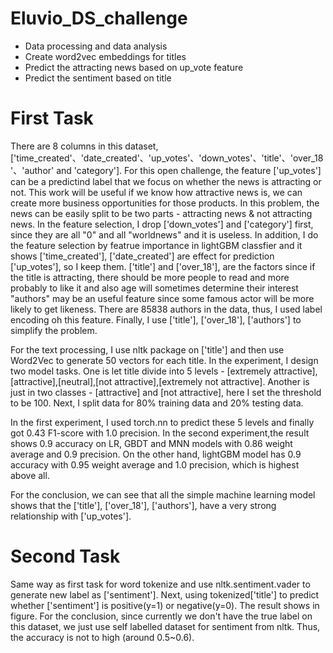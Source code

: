 # Eluvio_DS_challenge

- Data processing and data analysis
- Create word2vec embeddings for titles
- Predict the attracting news based on up_vote feature
- Predict the sentiment based on title

# First Task
There are 8 columns in this dataset, ['time_created'、'date_created'、'up_votes'、'down_votes'、'title'、'over_18'、'author' and 'category']. 
For this open challenge, the feature ['up_votes'] can be a predictind label that we focus on whether the news is attracting or not.
This work will be useful if we know how attractive news is, we can create more business opportunities for those products.
In this problem, the news can be easily split to be two parts - attracting news & not attracting news.
In the feature selection, I drop ['down_votes'] and ['category'] first, since they are all "0" and all "worldnews" and it is useless.
In addition, I do the feature selection by featrue importance in lightGBM classfier and it shows ['time_created'], ['date_created'] are effect for prediction ['up_votes'], so I keep them.
['title'] and ['over_18'], are the factors since if the title is attracting, there should be more people to read and more probably to like it and also age will sometimes determine their interest
"authors" may be an useful feature since some famous actor will be more likely to get likeness.
There are 85838 authors in the data, thus, I used label encoding oh this feature.
Finally, I use ['title'], ['over_18'], ['authors'] to simplify the problem.

For the text processing, I use nltk package on ['title'] and then use Word2Vec to generate 50 vectors for each title.
In the experiment, I design two model tasks. One is let title divide into 5 levels - [extremely attractive],[attractive],[neutral],[not attractive],[extremely not attractive].
Another is just in two classes - [attractive] and [not attractive], here I set the threshold to be 100.
Next, I split data for 80% training data and 20% testing data. 

In the first experiment, I used torch.nn to predict these 5 levels and finally got 0.43 F1-score with 1.0 precision.
In the second experiment,the result shows 0.9 accuracy on LR, GBDT and MNN models with 0.86 weight average and 0.9 precision.
On the other hand, lightGBM model has 0.9 accuracy with 0.95 weight average and 1.0 precision, which is highest above all.

For the conclusion, we can see that all the simple machine learning model shows that the ['title'], ['over_18'], ['authors'], have a very strong relationship with ['up_votes'].

# Second Task
Same way as first task for word tokenize and use nltk.sentiment.vader to generate new label as ['sentiment'].
Next, using tokenized['title'] to predict whether ['sentiment'] is positive(y=1) or negative(y=0).
The result shows in figure.
For the conclusion, since currently we don't have the true label on this dataset, we just use self labelled dataset for sentiment from nltk.
Thus, the accuracy is not to high (around 0.5~0.6).


